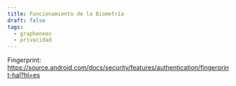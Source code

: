 ```yaml
---
title: Funcionamiento de la Biometría
draft: false
tags:
  - grapheneos
  - privacidad
---
```


Fingerprint:
https://source.android.com/docs/security/features/authentication/fingerprint-hal?hl=es

